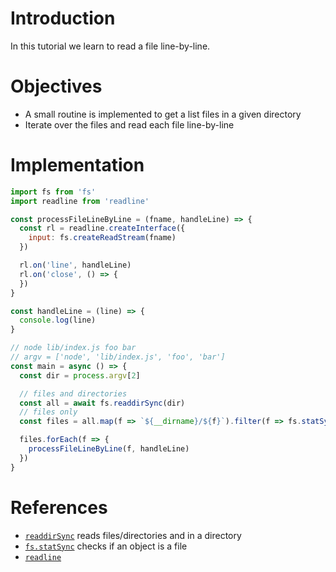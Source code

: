 # Introduction

In this tutorial we learn to read a file line-by-line.

# Objectives
- A small routine is implemented to get a list files in a given directory
- Iterate over the files and read each file line-by-line

# Implementation

```js
import fs from 'fs'
import readline from 'readline'

const processFileLineByLine = (fname, handleLine) => {
  const rl = readline.createInterface({
    input: fs.createReadStream(fname)
  })

  rl.on('line', handleLine)
  rl.on('close', () => {
  })
}

const handleLine = (line) => {
  console.log(line)
}

// node lib/index.js foo bar
// argv = ['node', 'lib/index.js', 'foo', 'bar']
const main = async () => {
  const dir = process.argv[2]

  // files and directories
  const all = await fs.readdirSync(dir)
  // files only
  const files = all.map(f => `${__dirname}/${f}`).filter(f => fs.statSync(f).isFile())

  files.forEach(f => {
    processFileLineByLine(f, handleLine)
  })
}
```

# References
- [`readdirSync`](https://nodejs.org/api/fs.html#fs_fs_readdirsync_path_options) reads files/directories and in a directory
- [`fs.statSync`](https://nodejs.org/api/fs.html#fs_fs_statsync_path_options) checks if an object is a file
- [`readline`](https://nodejs.org/api/readline.html)

